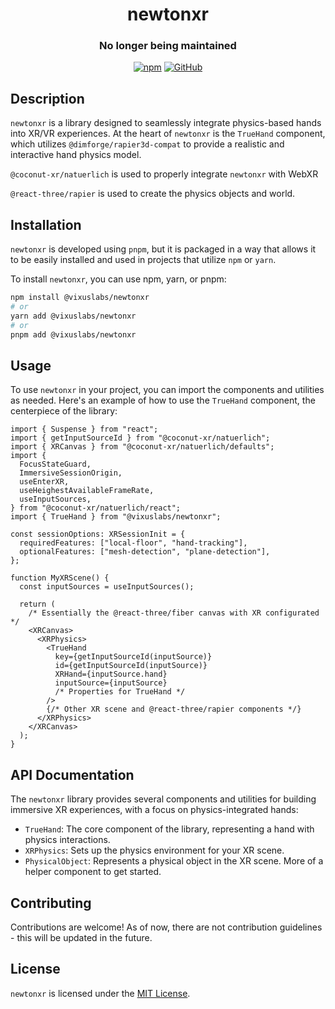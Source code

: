 <div align="center">

# newtonxr

### No longer being maintained

[![npm](https://img.shields.io/npm/v/@vixuslabs/newtonxr)](https://www.npmjs.com/package/@vixuslabs/newtonxr)
[![GitHub](https://img.shields.io/github/license/vixuslabs/newtonxr)]()

</div>

## Description

`newtonxr` is a library designed to seamlessly integrate physics-based hands
into XR/VR experiences. At the heart of `newtonxr` is the `TrueHand` component,
which utilizes `@dimforge/rapier3d-compat` to provide a realistic and
interactive hand physics model.

`@coconut-xr/natuerlich` is used to properly integrate `newtonxr` with WebXR

`@react-three/rapier` is used to create the physics objects and world.

## Installation

`newtonxr` is developed using `pnpm`, but it is packaged in a way that allows it
to be easily installed and used in projects that utilize `npm` or `yarn`.

To install `newtonxr`, you can use npm, yarn, or pnpm:

```bash
npm install @vixuslabs/newtonxr
# or
yarn add @vixuslabs/newtonxr
# or
pnpm add @vixuslabs/newtonxr
```

## Usage

To use `newtonxr` in your project, you can import the components and utilities
as needed. Here's an example of how to use the `TrueHand` component, the
centerpiece of the library:

```tsx
import { Suspense } from "react";
import { getInputSourceId } from "@coconut-xr/natuerlich";
import { XRCanvas } from "@coconut-xr/natuerlich/defaults";
import {
  FocusStateGuard,
  ImmersiveSessionOrigin,
  useEnterXR,
  useHeighestAvailableFrameRate,
  useInputSources,
} from "@coconut-xr/natuerlich/react";
import { TrueHand } from "@vixuslabs/newtonxr";

const sessionOptions: XRSessionInit = {
  requiredFeatures: ["local-floor", "hand-tracking"],
  optionalFeatures: ["mesh-detection", "plane-detection"],
};

function MyXRScene() {
  const inputSources = useInputSources();

  return (
    /* Essentially the @react-three/fiber canvas with XR configurated */
    <XRCanvas>
      <XRPhysics>
        <TrueHand
          key={getInputSourceId(inputSource)}
          id={getInputSourceId(inputSource)}
          XRHand={inputSource.hand}
          inputSource={inputSource}
          /* Properties for TrueHand */
        />
        {/* Other XR scene and @react-three/rapier components */}
      </XRPhysics>
    </XRCanvas>
  );
}
```

## API Documentation

The `newtonxr` library provides several components and utilities for building
immersive XR experiences, with a focus on physics-integrated hands:

- `TrueHand`: The core component of the library, representing a hand with
  physics interactions.
- `XRPhysics`: Sets up the physics environment for your XR scene.
- `PhysicalObject`: Represents a physical object in the XR scene. More of a
  helper component to get started.

## Contributing

Contributions are welcome! As of now, there are not contribution guidelines -
this will be updated in the future.

## License

`newtonxr` is licensed under the [MIT License](LICENSE).
